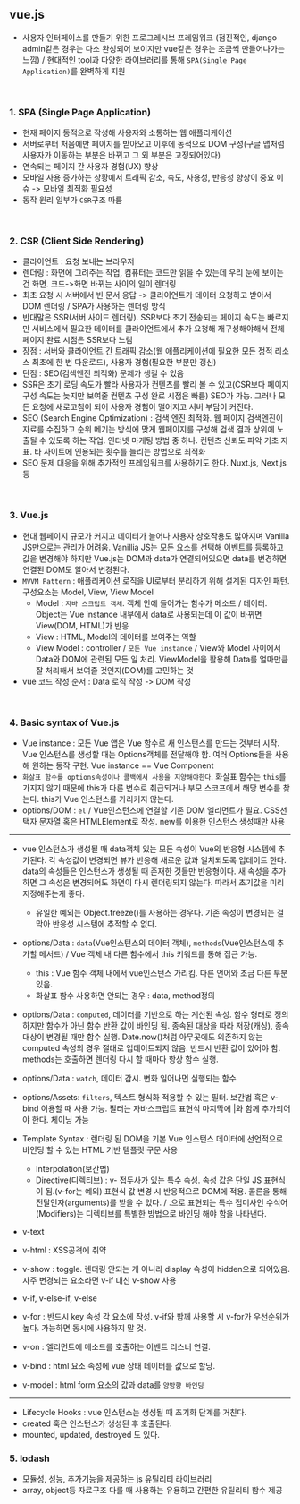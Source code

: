 ## vue.js

- 사용자 인터페이스를 만들기 위한 프로그레시브 프레임워크 (점진적인, django admin같은 경우는 다소 완성되어 보이지만 vue같은 경우는 조금씩 만들어나가는 느낌) / 현대적인 tool과 다양한 라이브러리를 통해 `SPA(Single Page Application)`를 완벽하게 지원

<br>

### 1. SPA (Single Page Application)

- 현재 페이지 동적으로 작성해 사용자와 소통하는 웹 애플리케이션
- 서버로부터 처음에만 페이지를 받아오고 이후에 동적으로 DOM 구성(구글 맵처럼 사용자가 이동하는 부분은 바뀌고 그 외 부분은 고정되어있다)
- 연속되는 페이지 간 사용자 경험(UX) 향상
- 모바일 사용 증가하는 상황에서 트래픽 감소, 속도, 사용성, 반응성 향상이 중요 이슈 -> 모바일 최적화 필요성
- 동작 원리 일부가 `CSR`구조 따름

<br>

### 2. CSR (Client Side Rendering) 

- 클라이언트 : 요청 보내는 브라우저
- 렌더링 : 화면에 그려주는 작업, 컴퓨터는 코드만 읽을 수 있는데 우리 눈에 보이는 건 화면. 코드->화면 바뀌는 사이의 일이 렌더링
- 최초 요청 시 서버에서 빈 문서 응답 -> 클라이언트가 데이터 요청하고 받아서 DOM 렌더링 / SPA가 사용하는 렌더링 방식
- 반대말은 SSR(서버 사이드 렌더링). SSR보다 초기 전송되는 페이지 속도는 빠르지만 서비스에서 필요한 데이터를 클라이언트에서 추가 요청해 재구성해야해서 전체 페이지 완료 시점은 SSR보다 느림
- 장점 : 서버와 클라이언트 간 트래픽 감소(웹 애플리케이션에 필요한 모든 정적 리소스 최초에 한 번 다운로드), 사용자 경험(필요한 부분만 갱신)
- 단점 : SEO(검색엔진 최적화) 문제가 생길 수 있음
- SSR은 초기 로딩 속도가 빨라 사용자가 컨텐츠를 빨리 볼 수 있고(CSR보다 페이지 구성 속도는 늦지만 보여줄 컨텐츠 구성 완료 시점은 빠름) SEO가 가능. 그러나 모든 요청에 새로고침이 되어 사용자 경험이 떨어지고 서버 부담이 커진다.
- SEO (Search Engine Optimization) : 검색 엔진 최적화. 웹 페이지 검색엔진이 자료를 수집하고 순위 메기는 방식에 맞게 웹페이지를 구성해 검색 결과 상위에 노출될 수 있도록 하는 작업. 인터넷 마케팅 방법 중 하나. 컨텐츠 신뢰도 파악 기초 지표. 타 사이트에 인용되는 횟수를 늘리는 방법으로 최적화
- SEO 문제 대응을 위해 추가적인 프레임워크를 사용하기도 한다. Nuxt.js, Next.js 등

<br>

### 3. Vue.js

- 현대 웹페이지 규모가 커지고 데이터가 늘어나 사용자 상호작용도 많아지며 Vanilla JS만으로는 관리가 어려움. Vanillia JS는 모든 요소를 선택해 이벤트를 등록하고 값을 변경해야 하지만 Vue.js는 DOM과 data가 연결되어있으면 data를 변경하면 연결된 DOM도 알아서 변경된다.
- `MVVM Pattern` : 애플리케이션 로직을 UI로부터 분리하기 위해 설계된 디자인 패턴. 구성요소는 Model, View, View Model
  - Model : `자바 스크립트 객체`. 객체 안에 들어가는 함수가 메소드 / 데이터. Object는 Vue instance 내부에서 data로 사용되는데 이 값이 바뀌면 View(DOM, HTML)가 반응
  - View : HTML, Model의 데이터를 보여주는 역할
  - View Model : controller / `모든 Vue instance` / View와 Model 사이에서 Data와 DOM에 관련된 모든 일 처리. ViewModel을 활용해 Data를 얼마만큼 잘 처리해서 보여줄 것인지(DOM)를 고민하는 것
- vue 코드 작성 순서 : Data 로직 작성 -> DOM 작성

<br>

### 4. Basic syntax of Vue.js

- Vue instance : 모든 Vue 앱은 Vue 함수로 새 인스턴스를 만드는 것부터 시작. Vue 인스턴스를 생성할 때는 Options객체를 전달해야 함. 여러 Options들을 사용해 원하는 동작 구현. Vue instance == Vue Component
- `화살표 함수를 options속성이나 콜백에서 사용을 지양해야한다`. 화살표 함수는 `this`를 가지지 않기 때문에 this가 다른 변수로 취급되거나 부모 스코프에서 해당 변수를 찾는다. this가 Vue 인스턴스를 가리키지 않는다. 
- options/DOM : `el` / Vue인스턴스에 연결할 기존 DOM 엘리먼트가 필요. CSS선택자 문자열 혹은 HTMLElement로 작성. new를 이용한 인스턴스 생성때만 사용

---

- vue 인스턴스가 생성될 때 data객체 있는 모든 속성이 Vue의 반응형 시스템에 추가된다. 각 속성값이 변경되면 뷰가 반응해 새로운 값과 일치되도록 업데이트 한다. data의 속성들은 인스턴스가 생성될 때 존재한 것들만 반응형이다. 새 속성을 추가하면 그 속성은 변경되어도 화면이 다시 렌더링되지 않는다. 따라서 초기값을 미리 지정해주는게 좋다.
  - 유일한 예외는 Object.freeze()를 사용하는 경우다. 기존 속성이 변경되는 걸 막아 반응성 시스템에 추적할 수 없다.

- options/Data : `data`(Vue인스턴스의 데이터 객체),  `methods`(Vue인스턴스에 추가할 메서드) / Vue 객체 내 다른 함수에서 this 키워드를 통해 접근 가능.
  - this : Vue 함수 객체 내에서 vue인스턴스 가리킴. 다른 언어와 조금 다른 부분 있음.
  - 화살표 함수 사용하면 안되는 경우 : data, method정의
- options/Data : `computed`, 데이터를 기반으로 하는 계산된 속성. 함수 형태로 정의하지만 함수가 아닌 함수 반환 값이 바인딩 됨. 종속된 대상을 따라 저장(캐싱), 종속 대상이 변경될 때만 함수 실행. Date.now()처럼 아무곳에도 의존하지 않는 computed 속성의 경우 절대로 업데이트되지 않음. 반드시 반환 값이 있어야 함. methods는 호출하면 렌더링 다시 할 때마다 항상 함수 실행.
- options/Data : `watch`, 데이터 감시. 변화 일어나면 실행되는 함수
- options/Assets: `filters`, 텍스트 형식화 적용할 수 있는 필터. 보간법 혹은 v-bind 이용할 때 사용 가능. 필터는 자바스크립트 표현식 마지막에 |와 함께 추가되어야 한다. 체이닝 가능
- Template Syntax : 렌더링 된 DOM을 기본 Vue 인스턴스 데이터에 선언적으로 바인딩 할 수 있는 HTML 기반 템플릿 구문 사용
  - Interpolation(보간법) 
  - Directive(디렉티브) : v- 접두사가 있는 특수 속성. 속성 값은 단일 JS 표현식이 됨.(v-for는 예외) 표현식 값 변경 시 반응적으로 DOM에 적용. 콜론을 통해 전달인자(arguments)를 받을 수 있다. / .으로 표현되는 특수 접미사인 수식어(Modifiers)는 디렉티브를 특별한 방법으로 바인딩 해야 함을 나타낸다.
- v-text
- v-html : XSS공격에 취약
- v-show : toggle. 렌더링 안되는 게 아니라 display 속성이 hidden으로 되어있음. 자주 변경되는 요소라면 v-if 대신 v-show 사용
- v-if, v-else-if, v-else
- v-for : 반드시 key 속성 각 요소에 작성. v-if와 함께 사용할 시 v-for가 우선순위가 높다. 가능하면 동시에 사용하지 말 것.
- v-on : 엘리먼트에 메소드를 호출하는 이벤트 리스너 연결.
- v-bind : html 요소 속성에 vue 상태 데이터를 값으로 할당.
- v-model : html form 요소의 값과 data를 `양방향 바인딩`

---

- Lifecycle Hooks : vue 인스턴스는 생성될 때 초기화 단계를 거친다.
- created 훅은 인스턴스가 생성된 후 호출된다.
- mounted, updated, destroyed 도 있다.

### 5. lodash

- 모듈성, 성능, 추가기능을 제공하는 js 유틸리티 라이브러리
- array, object등 자료구조 다룰 때 사용하는 유용하고 간편한 유틸리티 함수 제공

